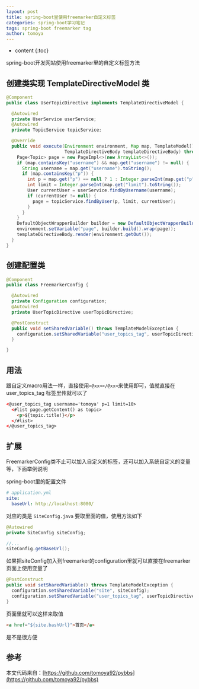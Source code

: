 ```yaml
---
layout: post
title: spring-boot里使用freemarker自定义标签
categories: spring-boot学习笔记
tags: spring-boot freemarker tag
author: tomoya
---
```


* content
{:toc}

spring-boot开发网站使用freemarker里的自定义标签方法

## 创建类实现 TemplateDirectiveModel 类

```java
@Component
public class UserTopicDirective implements TemplateDirectiveModel {

  @Autowired
  private UserService userService;
  @Autowired
  private TopicService topicService;

  @Override
  public void execute(Environment environment, Map map, TemplateModel[] templateModels,
                      TemplateDirectiveBody templateDirectiveBody) throws TemplateException, IOException {
    Page<Topic> page = new PageImpl<>(new ArrayList<>());
    if (map.containsKey("username") && map.get("username") != null) {
      String username = map.get("username").toString();
      if (map.containsKey("p")) {
        int p = map.get("p") == null ? 1 : Integer.parseInt(map.get("p").toString());
        int limit = Integer.parseInt(map.get("limit").toString());
        User currentUser = userService.findByUsername(username);
        if (currentUser != null) {
          page = topicService.findByUser(p, limit, currentUser);
        }
      }
    }
    DefaultObjectWrapperBuilder builder = new DefaultObjectWrapperBuilder(Configuration.VERSION_2_3_25);
    environment.setVariable("page", builder.build().wrap(page));
    templateDirectiveBody.render(environment.getOut());
  }
}
```




## 创建配置类

```java
@Component
public class FreemarkerConfig {

  @Autowired
  private Configuration configuration;
  @Autowired
  private UserTopicDirective userTopicDirective;

  @PostConstruct
  public void setSharedVariable() throws TemplateModelException {
    configuration.setSharedVariable("user_topics_tag", userTopicDirective);
  }

}
```

## 用法

跟自定义macro用法一样，直接使用`<@xx></@xx>`来使用即可，值就直接在 user_topics_tag 标签里传就可以了

```html
<@user_topics_tag username='tomoya' p=1 limit=10>
  <#list page.getContent() as topic>
    <p>${topic.title!}</p>
  </#list>
</@user_topics_tag>
```

## 扩展

FreemarkerConfig类不止可以加入自定义的标签，还可以加入系统自定义的变量等，下面举例说明

spring-boot里的配置文件

```yml
# application.yml
site:
  baseUrl: http://localhost:8080/
```

对应的类是 `SiteConfig.java` 要取里面的值，使用方法如下

```java
@Autowired
private SiteConfig siteConfig;

//...
siteConfig.getBaseUrl();

```

如果把siteConfig加入到freemarker的configuration里就可以直接在freemarker页面上使用变量了

```java
@PostConstruct
public void setSharedVariable() throws TemplateModelException {
  configuration.setSharedVariable("site", siteConfig);
  configuration.setSharedVariable("user_topics_tag", userTopicDirective);
}
```

页面里就可以这样来取值

```html
<a href="${site.bashUrl}">首页</a>
```

是不是很方便

## 参考

本文代码来自：[https://github.com/tomoya92/pybbs](https://github.com/tomoya92/pybbs)
